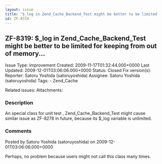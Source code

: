 ```yaml
---
layout: issue
title: "$_log in Zend_Cache_Backend_Test might be better to be limited for keeping from out of memory..."
id: ZF-8319
---
```


ZF-8319: $\_log in Zend\_Cache\_Backend\_Test might be better to be limited for keeping from out of memory...
-------------------------------------------------------------------------------------------------------------

 Issue Type: Improvement Created: 2009-11-17T01:32:44.000+0000 Last Updated: 2009-12-01T03:06:06.000+0000 Status: Closed Fix version(s): 
 Reporter:  Satoru Yoshida (satoruyoshida)  Assignee:  Satoru Yoshida (satoruyoshida)  Tags: - Zend\_Cache
 
 Related issues: 
 Attachments: 
### Description

An special class for unit test , Zend\_Cache\_Backend\_Test might cause similar issue as ZF-8278 in future, because its $\_log variable is unlimited.

 

 

### Comments

Posted by Satoru Yoshida (satoruyoshida) on 2009-12-01T03:06:06.000+0000

Perhaps, no problem because users might not call this class many times.

 

 